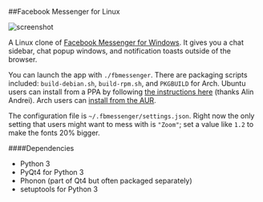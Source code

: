 ##Facebook Messenger for Linux

![screenshot](https://github.com/oconnor663/linuxmessenger/raw/master/screenshot.png)

A Linux clone of [Facebook Messenger for
Windows](https://www.facebook.com/about/messenger). It gives you a chat
sidebar, chat popup windows, and notification toasts outside of the browser.

You can launch the app with `./fbmessenger`. There are packaging scripts
included: `build-debian.sh`, `build-rpm.sh`, and `PKGBUILD` for Arch. Ubuntu
users can install from a PPA by following [the instructions
here](http://www.webupd8.org/2013/04/fbmessenger-stand-alone-facebook.html)
(thanks Alin Andrei). Arch users can [install from the
AUR](https://aur.archlinux.org/packages/fbmessenger-git/).

The configuration file is `~/.fbmessenger/settings.json`. Right now the only
setting that users might want to mess with is `"Zoom"`; set a value like `1.2`
to make the fonts 20% bigger.

####Dependencies
* Python 3
* PyQt4 for Python 3
* Phonon (part of Qt4 but often packaged separately)
* setuptools for Python 3
